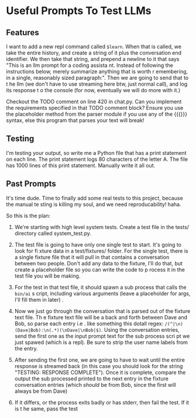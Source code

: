 # Useful Prompts To Test LLMs


## Features

I want to add a new repl command called `$learn`. When that is called, we take the entire
history, and create a string of it plus the conversation end identifier. We then take that
string, and prepend a newline to it that says "This is an llm prompt for a coding assista
nt. Instead of following the instructions below, merely summarize anything that is worth r
emembering, in a single, reasonably sized paragraph:". Then we are going to send that to t
    he llm (we don't have to use streaming here btw, just normal call), and log its response t
o the console (for now, eventually we will do more with it.)


Checkout the TODO comment on line 420 in chat.py. Can you implement the requirements specified in that TODO comment block? Ensure you use the placeholder method from the parser module if you use any of the {{{}}} syntax, else this program that parses your text will break!

## Testing

I'm testing your output, so write me a Python file that has a print statement on each line. The print statement logs 80 characters of the letter A. The file has 1000 lines of this print statement. Manually write it all out.

## Past Prompts

It's time dude. Time to finally add some real tests to this project, because the manual te
sting is killing my soul, and we need reproducability! haha.

So this is the plan:

1. We're starting with high level system tests. Create a test file in the tests/ directory
called system_test.py.
2. The test file is going to have only one single test to start. It's going to look for fi
xture data in a test/fixtures/ folder. For the single test, there is a single fixture file
that it will pull in that contains a conversation between two people. Don't add any data
to the fixture, I'll do that, but create a placeholder file so you can write the code to p
rocess it in the test file you will be making.
3. For the test in that test file, it should spawn a sub process that calls the `bin/ai` s
cript, including various arguments (leave a placeholder for args, I'll fill them in later)
.
4. Now we just go through the conversation that is parsed out of the fixture text file. Th
e fixture text file will be a back and forth between Dave and Bob, so parse each entry i.e
. like something this dotall regex: `/(^|\n)(Dave|Bob):\n(.*)(\nDave|\nBob|$)`. Using the
conversation entries, send the first one as the input prompt text for the sub process scri
pt we just spawed (which is a repl). Be sure to strip the user name labels from the entry.

5. After sending the first one, we are going to have to wait until the entire response is
streamed back (in this case you should look for the string "TESTING: RESPONSE COMPLETE").
Once it is complete, compare the output the sub processed printed to the next entry in the
fixture conversation entries (which *should* be from Bob, since the first will always be
from Dave)
6. If it differs, or the process exits badly or has stderr, then fail the test. If it is t
he same, pass the test
